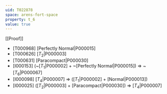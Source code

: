 ```yaml
---
uid: T022878
space: arens-fort-space
property: t_6
value: true
---
```

[[Proof]]

* [T000968] [Perfectly Normal|P000015]
* [T000626] [$T_2$|P000003]
* [T000631] [Paracompact|P000030]
* [I000153] (~[$T_1$|P000002] + ~[Perfectly Normal|P000015]) => ~[$T_6$|P000067]
* [I000098] [$T_4$|P000007] => ([$T_1$|P000002] + [Normal|P000013])
* [I000025] ([$T_2$|P000003] + [Paracompact|P000030]) => [$T_4$|P000007]

